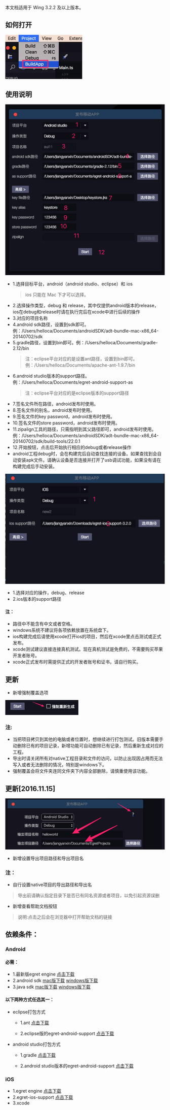 本文档适用于 Wing 3.2.2 及以上版本。

## 如何打开
![image](where.png)
## 使用说明
 ![image](android.png)
 
 * 1.选择目标平台，android（android studio、eclipse）和 ios
 	> ios 只能在 Mac 下才可以选择。
 * 2.选择操作类型，debug 和 release，其中仅提供android版本的release，ios在debug和release时请在执行完后在xcode中进行后续的操作
 * 3.对应的项目名称
 * 4.android sdk路径，设置到sdk即可。例：/Users/helloca/Documents/androidSDK/adt-bundle-mac-x86_64-20140702/sdk
 * 5.gradle路径，设置到bin即可。例：/Users/helloca/Documents/gradle-2.12/bin
	> 注：eclipse平台对应的是设置ant路径，设置到bin即可。例：/Users/helloca/Documents/apache-ant-1.9.7/bin
 * 6.android studio版本的support路径。例：/Users/helloca/Documents/egret-android-support-as
	> 注：eclipse平台对应的是eclipse版本的support路径
 * 7.签名文件所在路径，android发布时使用。
 * 8.签名文件的别名，android发布时使用。
 * 9.签名文件的key password，android发布时使用。
 * 10.签名文件的store password，android发布时使用。
 * 11.zipalign工具的路径，只需指明到其父路径即可，android发布时使用。例：/Users/helloca/Documents/androidSDK/adt-bundle-mac-x86_64-20140702/sdk/build-tools/22.0.1
 * 12.开始按钮，点击后开始执行相应的debug或者release操作
 * android工程debug时，会在构建完后自动查找连接的设备。如果查找到会自动安装apk文件。请确认设备是否连接并打开了usb调试功能，如果没有请在构建完成后手动安装。


![image](ios.png)

 * 1.选择对应的操作，debug、release
 * 2.ios版本的support路径
 
#### 注：
   * 路径中不能含有中文或者空格。
   * windows系统不建议将各项依赖放置在系统盘下。
   * ios构建完成后请使用xcode打开ios的项目，然后在xcode里点击测试或正式发布。
   * xcode测试建议直接连接真机测试。现在真机测试是免费的，不需要购买苹果开发者账号。
   * xcode正式发布时需提供正式的开发者账号和证书，请自行购买。

## 更新
- 新增强制覆盖选项

![image](override.png)

### 注:
* 当把项目拷贝到其他的电脑或者位置时，想继续进行打包测试。旧版本需要手动删除已有的项目记录，新增功能可自动删除已有记录，然后重新生成对应的工程。
* 导出时请关闭所有对native工程目录和文件的访问，以防止出现因占用而无法写入或者无法删除的情况，特别是windows下。
* 强制覆盖会将文件夹连同文件夹下内容全部删除，请慎重使用该功能。

## 更新[2016.11.15]

![image](output_help.png)

- 新增设置导出项目路径和导出项目名

### 注：

* 自行设置native项目的导出路径和导出名
> 导出前请确认指定目录下是否已有同名资源或者项目，以免引起资源误删
* 新增查看帮助文档按钮
> 说明:点击之后会在浏览器中打开帮助文档的链接

   
## 依赖条件：
### Android
#### 必需：
* 1.最新版egret engine [点击下载](http://www.egret.com/products/engine.html) 
* 2.android sdk [mac版下载](http://pan.baidu.com/s/1dD8WUL7) [windows版下载](http://pan.baidu.com/s/1gdsDRn9)
* 3.java sdk [mac版下载](http://www.oracle.com/technetwork/java/javase/downloads/jdk8-downloads-2133151.html) [windows版下载](http://www.oracle.com/technetwork/java/javase/downloads/jdk8-downloads-2133151.html)

#### 以下两种方式任选其一：
* eclipse打包方式
	* 1.ant [点击下载](http://ant.apache.org/bindownload.cgi)
	
	* 2.eclipse版的egret-android-support [点击下载](http://www.egret.com/products/products-others.html#egret-support)
	
	
* android studio打包方式
	* 1.gradle [点击下载](https://services.gradle.org/distributions)
	
	* 2.android studio版本的egret-android-support [点击下载](http://www.egret.com/products/products-others.html#egret-support)

### iOS
* 1.egret engine [点击下载](http://www.egret.com/products/engine.html) 
* 2.egret-ios-support [点击下载](http://www.egret.com/products/products-others.html#egret-support)
* 3.xcode